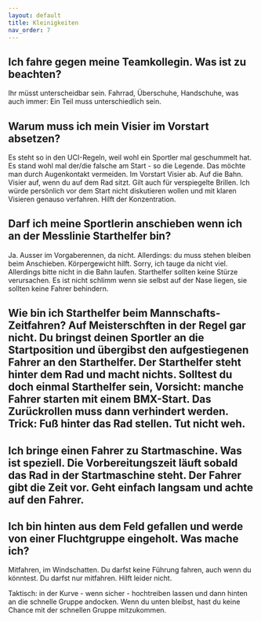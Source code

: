 ```yaml
---
layout: default
title: Kleinigkeiten
nav_order: 7
---
```

## Ich fahre gegen meine Teamkollegin. Was ist zu beachten?
Ihr müsst unterscheidbar sein. Fahrrad, Überschuhe, Handschuhe, was auch immer: Ein Teil muss unterschiedlich sein. 

## Warum muss ich mein Visier im Vorstart absetzen?
Es steht so in den UCI-Regeln, weil wohl ein Sportler mal geschummelt hat. Es stand wohl mal der/die falsche am Start - so die Legende. Das möchte man durch Augenkontakt vermeiden. Im Vorstart Visier ab. Auf die Bahn. Visier auf, wenn du auf dem Rad sitzt. Gilt auch für verspiegelte Brillen. Ich würde persönlich vor dem Start nicht diskutieren wollen und mit klaren Visieren genauso verfahren. Hilft der Konzentration.

## Darf ich meine Sportlerin anschieben wenn ich an der Messlinie Starthelfer bin?
Ja. Ausser im Vorgaberennen, da nicht. Allerdings: du muss stehen bleiben beim Anschieben. Körpergewicht hilft. Sorry, ich tauge da nicht viel. Allerdings bitte nicht in die Bahn laufen. Starthelfer sollten keine Stürze verursachen. Es ist nicht schlimm wenn sie selbst auf der Nase liegen, sie sollten keine Fahrer behindern.

## Wie bin ich Starthelfer beim Mannschafts-Zeitfahren? Auf Meisterschften in der Regel gar nicht. Du bringst deinen Sportler an die Startposition und übergibst den aufgestiegenen Fahrer an den Starthelfer. Der Starthelfer steht hinter dem Rad und macht nichts. Solltest du doch einmal Starthelfer sein, Vorsicht: manche Fahrer starten mit einem BMX-Start. Das Zurückrollen muss dann verhindert werden. Trick: Fuß hinter das Rad stellen. Tut nicht weh.  

## Ich bringe einen Fahrer zu Startmaschine. Was ist speziell. Die Vorbereitungszeit läuft sobald das Rad in der Startmaschine steht. Der Fahrer gibt die Zeit vor. Geht einfach langsam und achte auf den Fahrer. 

## Ich bin hinten aus dem Feld gefallen und werde von einer Fluchtgruppe eingeholt. Was mache ich?
Mitfahren, im Windschatten. Du darfst keine Führung fahren, auch wenn du könntest. Du darfst nur mitfahren. Hilft leider nicht.

Taktisch: in der Kurve - wenn sicher - hochtreiben lassen und dann hinten an die schnelle Gruppe andocken. Wenn du unten bleibst, hast du keine Chance mit der schnellen Gruppe mitzukommen. 

